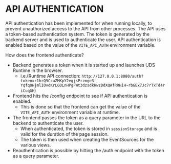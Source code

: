 # API AUTHENTICATION

API authentication has been implemented for when running locally, to prevent unauthorized access to the API from other processes. The API uses a token-based authentication system. The token is generated by the backend server and is used to authenticate the user. API authentication is enabled based on the value of the `VITE_API_AUTH` environment variable.

How does the frontend authenticate?
- Backend generates a token when it is started up and launches UDS Runtime in the browser.
    - i.e.(Runtime API connection: `http://127.0.0.1:8080/auth?token=r1hrQ9CcuZMKpY2egjsPrzmge3-YqfqOHjmlIOvdKrLGOLnHPgFWt3dzsdkHwzDdXQAfRRHiH~rbGEx7Jc7rTxTd4riCuqGH`)
- Frontend hits the /config endpoint to see if API authentication is enabled.
    - This is done so that the frontend can get the value of the `VITE_API_AUTH` environment variable at runtime.
- The frontend passes the token as a query parameter in the URL to the backend to authenticate the user.
    - When authenticated, the token is stored in `sessionStorage` and is valid for the duration of the page session.
    - The token is then used when creating the EventSources for the various views.
- Reauthentication is possible by hitting the /auth endpoint with the token as a query parameter.
